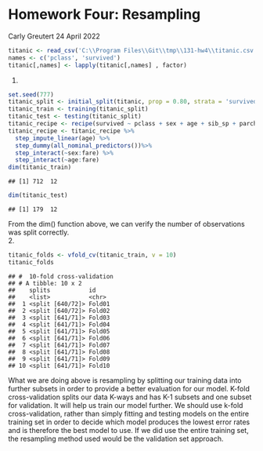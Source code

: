 Homework Four: Resampling
================
Carly Greutert
24 April 2022

``` r
titanic <- read_csv('C:\\Program Files\\Git\\tmp\\131-hw4\\titanic.csv')
names <- c('pclass', 'survived')
titanic[,names] <- lapply(titanic[,names] , factor)
```

1.  

``` r
set.seed(777)
titanic_split <- initial_split(titanic, prop = 0.80, strata = 'survived')
titanic_train <- training(titanic_split)
titanic_test <- testing(titanic_split)
titanic_recipe <- recipe(survived ~ pclass + sex + age + sib_sp + parch + fare, data = titanic_train)
titanic_recipe <- titanic_recipe %>%
  step_impute_linear(age) %>%
  step_dummy(all_nominal_predictors())%>%
  step_interact(~sex:fare) %>%
  step_interact(~age:fare)
dim(titanic_train)
```

    ## [1] 712  12

``` r
dim(titanic_test)
```

    ## [1] 179  12

From the dim() function above, we can verify the number of observations
was split correctly.  
2.

``` r
titanic_folds <- vfold_cv(titanic_train, v = 10)
titanic_folds
```

    ## #  10-fold cross-validation 
    ## # A tibble: 10 x 2
    ##    splits           id    
    ##    <list>           <chr> 
    ##  1 <split [640/72]> Fold01
    ##  2 <split [640/72]> Fold02
    ##  3 <split [641/71]> Fold03
    ##  4 <split [641/71]> Fold04
    ##  5 <split [641/71]> Fold05
    ##  6 <split [641/71]> Fold06
    ##  7 <split [641/71]> Fold07
    ##  8 <split [641/71]> Fold08
    ##  9 <split [641/71]> Fold09
    ## 10 <split [641/71]> Fold10

What we are doing above is resampling by splitting our training data
into further subsets in order to provide a better evaluation for our
model. K-fold cross-validation splits our data K-ways and has K-1
subsets and one subset for validation. It will help us train our model
further. We should use k-fold cross-validation, rather than simply
fitting and testing models on the entire training set in order to decide
which model produces the lowest error rates and is therefore the best
model to use. If we did use the entire training set, the resampling
method used would be the validation set approach.
